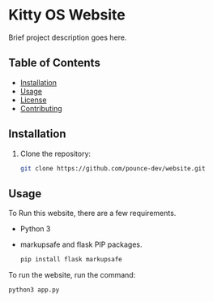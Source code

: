 # Kitty OS Website

Brief project description goes here.

## Table of Contents

- [Installation](#installation)
- [Usage](#usage)
- [License](#license)
- [Contributing](#contributing)

## Installation

1. Clone the repository:

   ```bash
   git clone https://github.com/pounce-dev/website.git

## Usage

To Run this website, there are a few requirements.
- Python 3
- markupsafe  and flask PIP packages.

   ```bash
   pip install flask markupsafe

To run the website, run the command:
   ```bash
   python3 app.py



